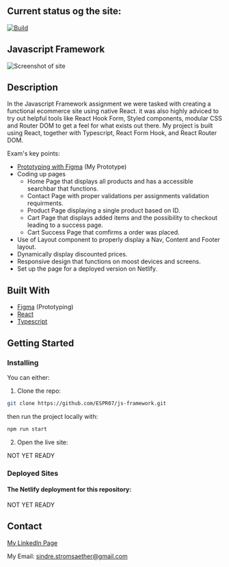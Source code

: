 ## Current status og the site:
[![Build](https://github.com/ESPR07/js-framework/actions/workflows/pipeline.yml/badge.svg)](https://github.com/ESPR07/js-framework/actions/workflows/pipeline.yml)

## Javascript Framework
![Screenshot of site](https://github.com/ESPR07/js-framework/assets/111272036/9773bacc-d5b8-4089-a401-582cb35b7ab5)


## Description
In the Javascript Framework assignment we were tasked with creating a functional ecommerce site using native React. it was also highly adviced to try out helpful tools like React Hook Form, Styled components, modular CSS and Router DOM to get a feel for what exists out there. My project is built using React, together with Typescript, React Form Hook, and React Router DOM.

Exam's key points:
- [Prototyping with Figma](https://www.figma.com/file/agEipTTljUAvSIYHZZViAT/JS-Frameworks-Assignment?type=design&node-id=0%3A1&mode=design&t=DCGbBTsTqWicNEQZ-1) (My Prototype)
- Coding up pages
  - Home Page that displays all products and has a accessible searchbar that functions.
  - Contact Page with proper validations per assignments validation requirments.
  - Product Page displaying a single product based on ID.
  - Cart Page that displays added items and the possibility to checkout leading to a success page.
  - Cart Success Page that comfirms a order was placed.
- Use of Layout component to properly display a Nav, Content and Footer layout.
- Dynamically display discounted prices.
- Responsive design that functions on moost devices and screens.
- Set up the page for a deployed version on Netlify.

## Built With
- [Figma](https://www.figma.com/) (Prototyping)
- [React](https://react.dev/)
- [Typescript](https://www.typescriptlang.org/)

## Getting Started

### Installing

You can either:

1. Clone the repo:

```bash
git clone https://github.com/ESPR07/js-framework.git
```

then run the project locally with:
```bash
npm run start
```

2. Open the live site:

NOT YET READY

### Deployed Sites

#### The Netlify deployment for this repository:
NOT YET READY

## Contact
[My LinkedIn Page](https://www.linkedin.com/in/sindre-str%C3%B8ms%C3%A6ther-der%C3%A5s-212353249/)

My Email: sindre.stromsaether@gmail.com

